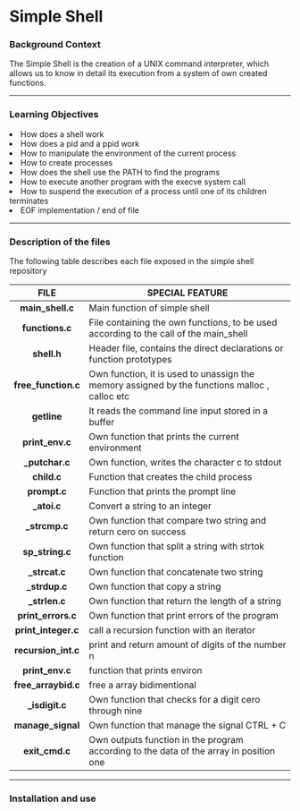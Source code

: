 <h1>Simple Shell</h1>

<h3>Background Context</h3>

<p>The Simple Shell is the creation of a UNIX command interpreter, which allows us to know in detail its execution from a system of own created functions.</p>
<hr/>
<h3>Learning Objectives</h3>

<li>How does a shell work</li>
<li>How does a pid and a ppid work</li>
<li>How to manipulate the environment of the current process</li>
<li>How to create processes</li>
<li>How does the shell use the PATH to find the programs</li>
<li>How to execute another program with the execve system call</li>
<li>How to suspend the execution of a process until one of its children terminates</li>
<li>EOF implementation / end of file </li>
<hr/>
<h3>Description of the files</h3>

<p>The following table describes each file exposed in the simple shell repository</p>

| FILE | SPECIAL FEATURE |
| :---: | --- |
| **main_shell.c** | Main function of simple shell | 
|**functions.c** | File containing the own functions, to be used according to the call of the main_shell |
| **shell.h** | Header file, contains the direct declarations or function prototypes |
| **free_function.c** | Own function, it is used to unassign the memory assigned by the functions malloc , calloc etc |
| **getline** | It reads the command line input stored in a buffer |
| **print_env.c** | Own function that prints the current environment |
| **_putchar.c** | Own function, writes the character c to stdout |
| **child.c** | Function that creates the child process |
| **prompt.c** | Function that prints the prompt line |
| **_atoi.c** | Convert a string to an integer |
| **_strcmp.c** | Own function that compare two string and return cero on success |
| **sp_string.c** | Own function that split a string with strtok function |
| **_strcat.c** | Own function that concatenate two string |
| **_strdup.c** | Own function that copy a string |
| **_strlen.c** | Own function that return the length of a string |
| **print_errors.c** | Own function that print errors of the program |
| **print_integer.c** | call a recursion function with an iterator |
| **recursion_int.c** | print and return amount of digits of the number n |
| **print_env.c** | function that prints environ |
| **free_arraybid.c** | free a array bidimentional |
| **_isdigit.c** | Own function that checks for a digit cero through nine |
| **manage_signal** | Own function that manage the signal CTRL + C |
| **exit_cmd.c** | Own outputs function in the program according to the data of the array in position one |
<hr/>
<h3>Installation and use </h3>
